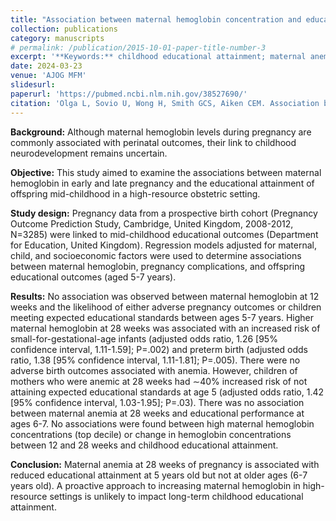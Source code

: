 ```yaml
---
title: "Association between maternal hemoglobin concentration and educational attainment in mid-childhood in a high-resource obstetric setting: a prospective cohort study"
collection: publications
category: manuscripts
# permalink: /publication/2015-10-01-paper-title-number-3
excerpt: '**Keywords:** childhood educational attainment; maternal anemia; maternal hemoglobin levels; school performance'
date: 2024-03-23
venue: 'AJOG MFM'
slidesurl: 
paperurl: 'https://pubmed.ncbi.nlm.nih.gov/38527690/'
citation: 'Olga L, Sovio U, Wong H, Smith GCS, Aiken CEM. Association between maternal hemoglobin concentration and educational attainment in mid-childhood in a high-resource obstetric setting: a prospective cohort study. Am J Obstet Gynecol MFM 2024 May;6(5):101357. doi: 10.1016/j.ajogmf.2024.101357. Epub 2024 Mar 23. PMID: 38527690.'
---
```


**Background:** Although maternal hemoglobin levels during pregnancy are commonly associated with perinatal outcomes, their link to childhood neurodevelopment remains uncertain.

**Objective:** This study aimed to examine the associations between maternal hemoglobin in early and late pregnancy and the educational attainment of offspring mid-childhood in a high-resource obstetric setting.

**Study design:** Pregnancy data from a prospective birth cohort (Pregnancy Outcome Prediction Study, Cambridge, United Kingdom, 2008-2012, N=3285) were linked to mid-childhood educational outcomes (Department for Education, United Kingdom). Regression models adjusted for maternal, child, and socioeconomic factors were used to determine associations between maternal hemoglobin, pregnancy complications, and offspring educational outcomes (aged 5-7 years).

**Results:** No association was observed between maternal hemoglobin at 12 weeks and the likelihood of either adverse pregnancy outcomes or children meeting expected educational standards between ages 5-7 years. Higher maternal hemoglobin at 28 weeks was associated with an increased risk of small-for-gestational-age infants (adjusted odds ratio, 1.26 [95% confidence interval, 1.11-1.59]; P=.002) and preterm birth (adjusted odds ratio, 1.38 [95% confidence interval, 1.11-1.81]; P=.005). There were no adverse birth outcomes associated with anemia. However, children of mothers who were anemic at 28 weeks had ∼40% increased risk of not attaining expected educational standards at age 5 (adjusted odds ratio, 1.42 [95% confidence interval, 1.03-1.95]; P=.03). There was no association between maternal anemia at 28 weeks and educational performance at ages 6-7. No associations were found between high maternal hemoglobin concentrations (top decile) or change in hemoglobin concentrations between 12 and 28 weeks and childhood educational attainment.

**Conclusion:** Maternal anemia at 28 weeks of pregnancy is associated with reduced educational attainment at 5 years old but not at older ages (6-7 years old). A proactive approach to increasing maternal hemoglobin in high-resource settings is unlikely to impact long-term childhood educational attainment.